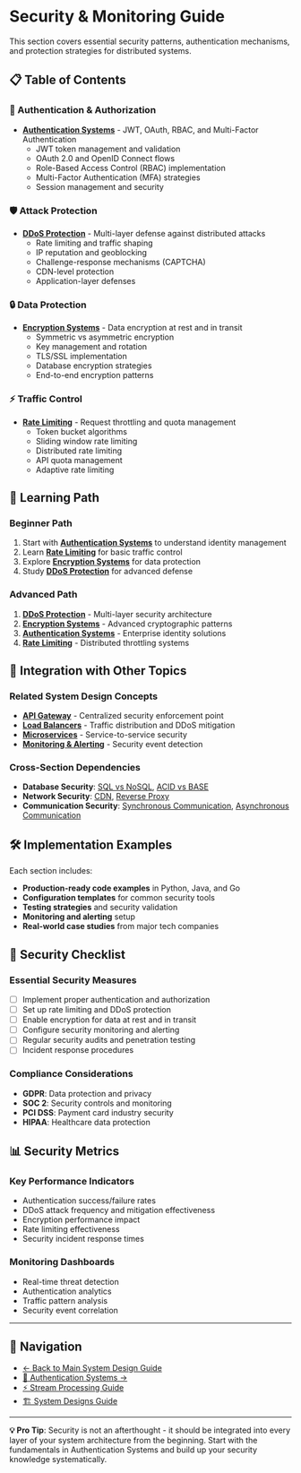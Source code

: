 # Security & Monitoring Guide

This section covers essential security patterns, authentication mechanisms, and protection strategies for distributed systems.

## 📋 Table of Contents

### 🔐 Authentication & Authorization
- [**Authentication Systems**](./auth.md) - JWT, OAuth, RBAC, and Multi-Factor Authentication
  - JWT token management and validation
  - OAuth 2.0 and OpenID Connect flows
  - Role-Based Access Control (RBAC) implementation
  - Multi-Factor Authentication (MFA) strategies
  - Session management and security

### 🛡️ Attack Protection
- [**DDoS Protection**](./ddos-protection.md) - Multi-layer defense against distributed attacks
  - Rate limiting and traffic shaping
  - IP reputation and geoblocking
  - Challenge-response mechanisms (CAPTCHA)
  - CDN-level protection
  - Application-layer defenses

### 🔒 Data Protection
- [**Encryption Systems**](./encryption.md) - Data encryption at rest and in transit
  - Symmetric vs asymmetric encryption
  - Key management and rotation
  - TLS/SSL implementation
  - Database encryption strategies
  - End-to-end encryption patterns

### ⚡ Traffic Control
- [**Rate Limiting**](./rate-limiting.md) - Request throttling and quota management
  - Token bucket algorithms
  - Sliding window rate limiting
  - Distributed rate limiting
  - API quota management
  - Adaptive rate limiting

## 🎯 Learning Path

### Beginner Path
1. Start with [**Authentication Systems**](./auth.md) to understand identity management
2. Learn [**Rate Limiting**](./rate-limiting.md) for basic traffic control
3. Explore [**Encryption Systems**](./encryption.md) for data protection
4. Study [**DDoS Protection**](./ddos-protection.md) for advanced defense

### Advanced Path
1. [**DDoS Protection**](./ddos-protection.md) - Multi-layer security architecture
2. [**Encryption Systems**](./encryption.md) - Advanced cryptographic patterns
3. [**Authentication Systems**](./auth.md) - Enterprise identity solutions
4. [**Rate Limiting**](./rate-limiting.md) - Distributed throttling systems

## 🔗 Integration with Other Topics

### Related System Design Concepts
- [**API Gateway**](./api-gateway.md) - Centralized security enforcement point
- [**Load Balancers**](./load-balancers.md) - Traffic distribution and DDoS mitigation
- [**Microservices**](./microservices.md) - Service-to-service security
- [**Monitoring & Alerting**](./monitoring-alerting.md) - Security event detection

### Cross-Section Dependencies
- **Database Security**: [SQL vs NoSQL](./sql-vs-nosql.md), [ACID vs BASE](./acid-vs-base.md)
- **Network Security**: [CDN](./cdn.md), [Reverse Proxy](./reverse-proxy.md)
- **Communication Security**: [Synchronous Communication](./synchronous-communication.md), [Asynchronous Communication](./asynchronous-communication.md)

## 🛠️ Implementation Examples

Each section includes:
- **Production-ready code examples** in Python, Java, and Go
- **Configuration templates** for common security tools
- **Testing strategies** and security validation
- **Monitoring and alerting** setup
- **Real-world case studies** from major tech companies

## 🚨 Security Checklist

### Essential Security Measures
- [ ] Implement proper authentication and authorization
- [ ] Set up rate limiting and DDoS protection
- [ ] Enable encryption for data at rest and in transit
- [ ] Configure security monitoring and alerting
- [ ] Regular security audits and penetration testing
- [ ] Incident response procedures

### Compliance Considerations
- **GDPR**: Data protection and privacy
- **SOC 2**: Security controls and monitoring
- **PCI DSS**: Payment card industry security
- **HIPAA**: Healthcare data protection

## 📊 Security Metrics

### Key Performance Indicators
- Authentication success/failure rates
- DDoS attack frequency and mitigation effectiveness
- Encryption performance impact
- Rate limiting effectiveness
- Security incident response times

### Monitoring Dashboards
- Real-time threat detection
- Authentication analytics
- Traffic pattern analysis
- Security event correlation

---

## 🧭 Navigation

- [← Back to Main System Design Guide](./README.md)
- [🔐 Authentication Systems →](./auth.md)
- [⚡ Stream Processing Guide](./stream-processing-README.md)
- [🏗️ System Designs Guide](./system-designs-README.md)

---

**💡 Pro Tip**: Security is not an afterthought - it should be integrated into every layer of your system architecture from the beginning. Start with the fundamentals in Authentication Systems and build up your security knowledge systematically.

